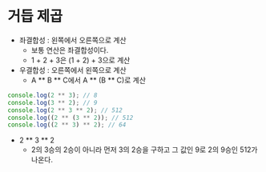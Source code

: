 # 거듭 제곱

- 좌결합성 : 왼쪽에서 오른쪽으로 계산
  - 보통 연산은 좌결합성이다.
  - 1 + 2 + 3은 (1 + 2) + 3으로 계산
- 우결합성 : 오른쪽에서 왼쪽으로 계산
  - A ** B ** C에서 A ** (B ** C)로 계산


```js
console.log(2 ** 3); // 8
console.log(3 ** 2); // 9
console.log(2 ** 3 ** 2); // 512
console.log((2 ** (3 ** 2)); // 512
console.log((2 ** 3) ** 2); // 64
```

- 2 ** 3 ** 2
  - 2의 3승의 2승이 아니라 먼저 3의 2승을 구하고 그 값인 9로 2의 9승인 512가 나온다.

